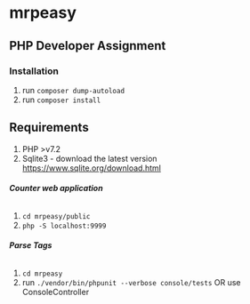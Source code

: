 # mrpeasy

## **PHP Developer Assignment** 

### **Installation**

1. run `composer dump-autoload`
2. run `composer install`

## **Requirements**

1. PHP >v7.2
2. Sqlite3 - download the latest version https://www.sqlite.org/download.html

###### **Counter web application**

1. `cd mrpeasy/public`
2. `php -S localhost:9999`

###### **Parse Tags**

1. `cd mrpeasy`
2. run `./vendor/bin/phpunit --verbose console/tests` OR use ConsoleController